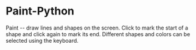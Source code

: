 # Paint-Python


Paint -- draw lines and shapes on the screen. Click to mark the start of a shape and click again to mark its end. Different shapes and colors can be selected using the keyboard.


